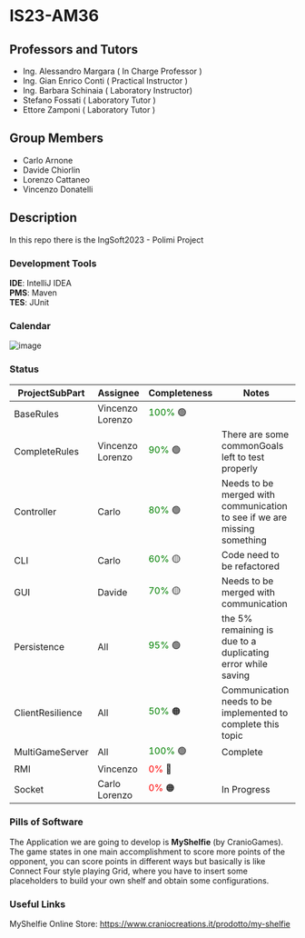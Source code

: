# IS23-AM36

## Professors and Tutors
- Ing. Alessandro Margara   ( In Charge Professor  )
- Ing. Gian Enrico Conti    ( Practical Instructor )
- Ing. Barbara Schinaia     ( Laboratory Instructor)
- Stefano Fossati           ( Laboratory Tutor     )
- Ettore Zamponi            ( Laboratory Tutor     )

## Group Members          
- Carlo Arnone
- Davide Chiorlin
- Lorenzo Cattaneo
- Vincenzo Donatelli

## Description
In this repo there is the IngSoft2023 - Polimi Project 


### Development Tools
**IDE**: IntelliJ IDEA <br>
**PMS**: Maven <br>
**TES**: JUnit <br>

### Calendar
![image](https://user-images.githubusercontent.com/97902829/221122050-feeac1ae-38af-4795-b9bf-48aa239f9643.png)

### Status

| ProjectSubPart   | Assignee          | Completeness                             | Notes                                                                    |
|------------------|-------------------|------------------------------------------|--------------------------------------------------------------------------|
| BaseRules        | Vincenzo  Lorenzo | <span style="color:green">100%</span> 🟢 |                                                                          |
| CompleteRules    | Vincenzo  Lorenzo | <span style="color:green">90%</span> 🟢  | There are some commonGoals left to test properly                         |
| Controller       | Carlo             | <span style="color:green">80%</span> 🟢  | Needs to be merged with communication to see if we are missing something |
| CLI              | Carlo             | <span style="color:green">60%</span>  🟡 | Code need to be refactored                                               |
| GUI              | Davide            | <span style="color:green">70%</span>  🟡 | Needs to be merged with communication                                    |
| Persistence      | All               | <span style="color:green">95%</span> 🟢  | the 5% remaining is due to a duplicating error while saving              |
| ClientResilience | All               | <span style="color:green">50%</span>  🟠 | Communication needs to be implemented to complete this topic             |
| MultiGameServer  | All               | <span style="color:green">100%</span> 🟢 | Complete                                                                 |
| RMI              | Vincenzo          | <span style="color:red">0%</span>     🔴 |                                                                          |
| Socket           | Carlo Lorenzo     | <span style="color:red">0%</span>      🟠| In Progress                                                              |



### Pills of Software
The Application we are going to develop is **MyShelfie** (by CranioGames). <br>
The game states in one main accomplishment to score more points of the opponent, you can score points in different ways but basically is like Connect Four style playing Grid, where you have to insert some placeholders to build your own shelf and obtain some configurations. <br>
  

### Useful Links

MyShelfie Online Store: https://www.craniocreations.it/prodotto/my-shelfie







